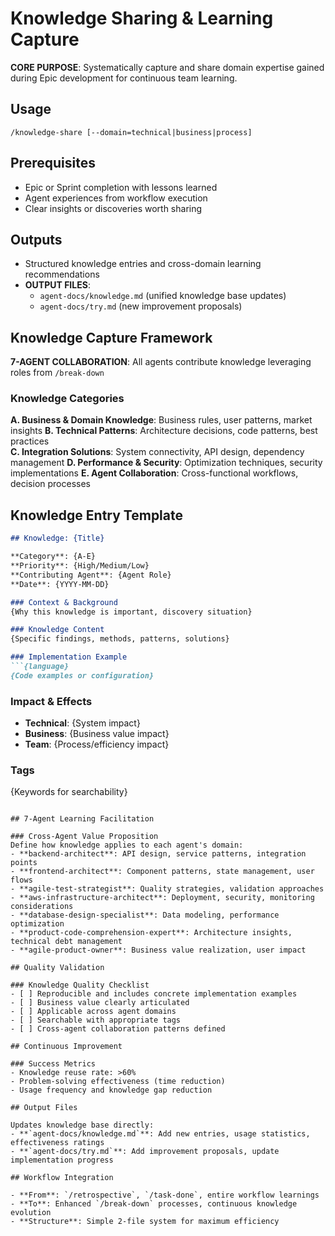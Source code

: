 # Knowledge Sharing & Learning Capture

**CORE PURPOSE**: Systematically capture and share domain expertise gained during Epic development for continuous team learning.

## Usage
```
/knowledge-share [--domain=technical|business|process]
```

## Prerequisites
- Epic or Sprint completion with lessons learned
- Agent experiences from workflow execution
- Clear insights or discoveries worth sharing

## Outputs
- Structured knowledge entries and cross-domain learning recommendations
- **OUTPUT FILES**: 
  - `agent-docs/knowledge.md` (unified knowledge base updates)
  - `agent-docs/try.md` (new improvement proposals)

## Knowledge Capture Framework

**7-AGENT COLLABORATION**: All agents contribute knowledge leveraging roles from `/break-down`

### Knowledge Categories

**A. Business & Domain Knowledge**: Business rules, user patterns, market insights
**B. Technical Patterns**: Architecture decisions, code patterns, best practices  
**C. Integration Solutions**: System connectivity, API design, dependency management
**D. Performance & Security**: Optimization techniques, security implementations
**E. Agent Collaboration**: Cross-functional workflows, decision processes

## Knowledge Entry Template

```markdown
## Knowledge: {Title}

**Category**: {A-E}  
**Priority**: {High/Medium/Low}  
**Contributing Agent**: {Agent Role}  
**Date**: {YYYY-MM-DD}

### Context & Background
{Why this knowledge is important, discovery situation}

### Knowledge Content
{Specific findings, methods, patterns, solutions}

### Implementation Example
```{language}
{Code examples or configuration}
```

### Impact & Effects
- **Technical**: {System impact}
- **Business**: {Business value impact}  
- **Team**: {Process/efficiency impact}

### Tags
{Keywords for searchability}
```

## 7-Agent Learning Facilitation

### Cross-Agent Value Proposition
Define how knowledge applies to each agent's domain:
- **backend-architect**: API design, service patterns, integration points
- **frontend-architect**: Component patterns, state management, user flows
- **agile-test-strategist**: Quality strategies, validation approaches
- **aws-infrastructure-architect**: Deployment, security, monitoring considerations
- **database-design-specialist**: Data modeling, performance optimization
- **product-code-comprehension-expert**: Architecture insights, technical debt management
- **agile-product-owner**: Business value realization, user impact

## Quality Validation

### Knowledge Quality Checklist
- [ ] Reproducible and includes concrete implementation examples
- [ ] Business value clearly articulated
- [ ] Applicable across agent domains
- [ ] Searchable with appropriate tags
- [ ] Cross-agent collaboration patterns defined

## Continuous Improvement

### Success Metrics
- Knowledge reuse rate: >60%
- Problem-solving effectiveness (time reduction)
- Usage frequency and knowledge gap reduction

## Output Files

Updates knowledge base directly:
- **`agent-docs/knowledge.md`**: Add new entries, usage statistics, effectiveness ratings  
- **`agent-docs/try.md`**: Add improvement proposals, update implementation progress

## Workflow Integration

- **From**: `/retrospective`, `/task-done`, entire workflow learnings
- **To**: Enhanced `/break-down` processes, continuous knowledge evolution
- **Structure**: Simple 2-file system for maximum efficiency